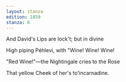 ```yaml
---
layout: stanza
edition: 1859
stanza: 6
---
```


And David's Lips are lock't; but in divine

High piping Péhlevi, with "Wine! Wine! Wine!

⁠"Red Wine!"—the Nightingale cries to the Rose

That yellow Cheek of her's to'incarnadine.